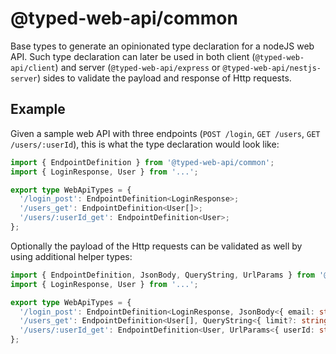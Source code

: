 # @typed-web-api/common

Base types to generate an opinionated type declaration for a nodeJS web API. Such type declaration can later be used in both client (`@typed-web-api/client`) and server (`@typed-web-api/express` or `@typed-web-api/nestjs-server`) sides to validate the payload and response of Http requests.

## Example

Given a sample web API with three endpoints (`POST /login`, `GET /users`, `GET /users/:userId`), this is what the type declaration would look like:

```typescript
import { EndpointDefinition } from '@typed-web-api/common';
import { LoginResponse, User } from '...';

export type WebApiTypes = {
  '/login_post': EndpointDefinition<LoginResponse>;
  '/users_get': EndpointDefinition<User[]>;
  '/users/:userId_get': EndpointDefinition<User>;
};
```

Optionally the payload of the Http requests can be validated as well by using additional helper types:

```typescript
import { EndpointDefinition, JsonBody, QueryString, UrlParams } from '@typed-web-api/common';
import { LoginResponse, User } from '...';

export type WebApiTypes = {
  '/login_post': EndpointDefinition<LoginResponse, JsonBody<{ email: string; password: string }>>;
  '/users_get': EndpointDefinition<User[], QueryString<{ limit?: string; skip?: string }>>;
  '/users/:userId_get': EndpointDefinition<User, UrlParams<{ userId: string }>>;
};
```
